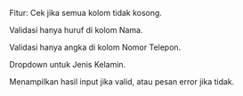 Fitur:
Cek jika semua kolom tidak kosong.

Validasi hanya huruf di kolom Nama.

Validasi hanya angka di kolom Nomor Telepon.

Dropdown untuk Jenis Kelamin.

Menampilkan hasil input jika valid, atau pesan error jika tidak.
